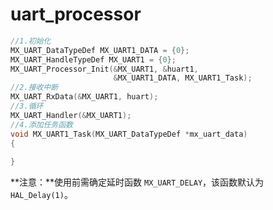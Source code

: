 # uart_processor

```c
//1.初始化
MX_UART_DataTypeDef MX_UART1_DATA = {0};
MX_UART_HandleTypeDef MX_UART1 = {0};
MX_UART_Processor_Init(&MX_UART1, &huart1,
                       &MX_UART1_DATA, MX_UART1_Task);
//2.接收中断
MX_UART_RxData(&MX_UART1, huart);
//3.循环
MX_UART_Handler(&MX_UART1);
//4.添加任务函数
void MX_UART1_Task(MX_UART_DataTypeDef *mx_uart_data)
{
    
}
```

**注意：**使用前需确定延时函数 `MX_UART_DELAY`，该函数默认为 `HAL_Delay(1)`。
